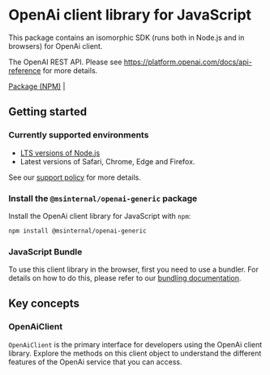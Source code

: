 # OpenAi client library for JavaScript

This package contains an isomorphic SDK (runs both in Node.js and in browsers) for OpenAi client.

The OpenAI REST API. Please see https://platform.openai.com/docs/api-reference for more details.

[Package (NPM)](https://www.npmjs.com/package/@msinternal/openai-generic) |

## Getting started

### Currently supported environments

- [LTS versions of Node.js](https://github.com/nodejs/release#release-schedule)
- Latest versions of Safari, Chrome, Edge and Firefox.

See our [support policy](https://github.com/Azure/azure-sdk-for-js/blob/main/SUPPORT.md) for more details.


### Install the `@msinternal/openai-generic` package

Install the OpenAi client library for JavaScript with `npm`:

```bash
npm install @msinternal/openai-generic
```



### JavaScript Bundle
To use this client library in the browser, first you need to use a bundler. For details on how to do this, please refer to our [bundling documentation](https://aka.ms/AzureSDKBundling).

## Key concepts

### OpenAiClient

`OpenAiClient` is the primary interface for developers using the OpenAi client library. Explore the methods on this client object to understand the different features of the OpenAi service that you can access.

